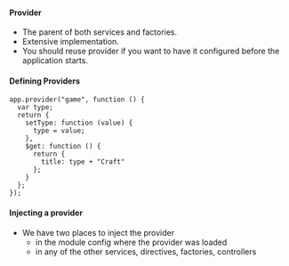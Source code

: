 #### Provider

* The parent of both services and factories.
* Extensive implementation.
* You should reuse provider if you want to have it configured before the application starts.


#### Defining Providers

```
app.provider("game", function () {
  var type;
  return {
    setType: function (value) {
      type = value;
    },
    $get: function () {
      return {
        title: type + "Craft"
      };
    }
  };
});
```

#### Injecting a provider

* We have two places to inject the provider
    * in the module config where the provider was loaded
    * in any of the other services, directives, factories, controllers